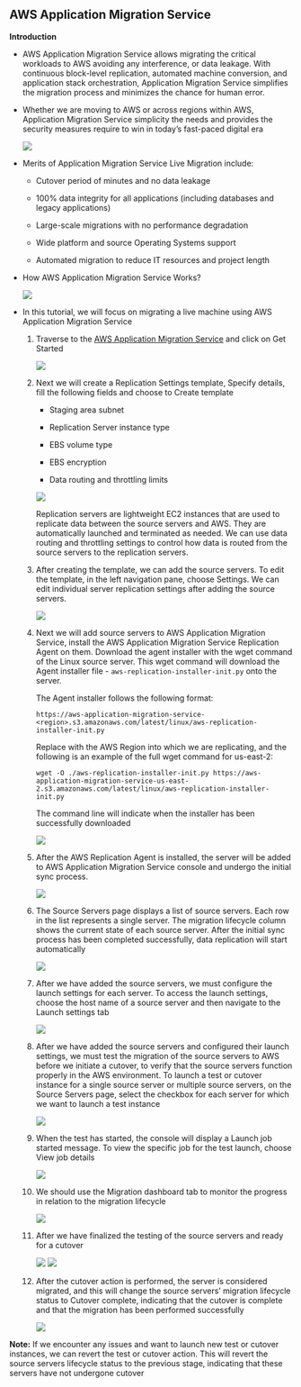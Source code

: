 ## AWS Application Migration Service

**Introduction**

- AWS Application Migration Service allows migrating the critical workloads to AWS avoiding any interference, or data leakage. With continuous block-level replication, automated machine conversion, and application stack orchestration, Application Migration Service simplifies the migration process and minimizes the chance for human error.

- Whether we are moving to AWS or across regions within AWS, Application Migration Service simplicity the needs and provides the security measures require to win in today’s fast-paced digital era

    <img src="images/image1.png" class="inline"/>

- Merits of Application Migration Service Live Migration include:

  - Cutover period of minutes and no data leakage
  
  - 100% data integrity for all applications (including databases and legacy applications)
  
  - Large-scale migrations with no performance degradation 
  
  - Wide platform and source Operating Systems support
  
  - Automated migration to reduce IT resources and project length

- How AWS Application Migration Service Works? 

    <img src="images/image2.png" class="inline"/>

- In this tutorial, we will focus on migrating a live machine using AWS Application Migration Service

    1. Traverse to the <a href="https://console.aws.amazon.com/mgn/">AWS Application Migration Service</a> and click on Get Started 

        <img src="images/image3.png" class="inline"/> 
           
    2. Next we will create a Replication Settings template, Specify details, fill the following fields and choose to Create template
      
        - Staging area subnet

        - Replication Server instance type

        - EBS volume type

        - EBS encryption

        - Data routing and throttling limits
        
        <img src="images/image4.png" class="inline"/> 

       Replication servers are lightweight EC2 instances that are used to replicate data between the source servers and AWS. They are automatically launched and terminated as needed. We can use data routing and throttling settings to control how data is routed from the source servers to the replication servers.

     3. After creating the template, we can add the source servers. To edit the template, in the left navigation pane, choose Settings. We can edit individual server replication settings after adding the source servers.
     
        <img src="images/image5.png" class="inline"/> 
     
     4. Next we will add source servers to AWS Application Migration Service, install the AWS Application Migration Service Replication Agent on them. Download the agent installer with the wget command of the Linux source server. This wget command will download the Agent installer file - ``aws-replication-installer-init.py`` onto the server.
        
        The Agent installer follows the following format: 
        
        ``https://aws-application-migration-service-<region>.s3.amazonaws.com/latest/linux/aws-replication-installer-init.py``
        
        Replace <region> with the AWS Region into which we are replicating, and the following is an example of the full wget command for us-east-2:

        ``wget -O ./aws-replication-installer-init.py https://aws-application-migration-service-us-east-2.s3.amazonaws.com/latest/linux/aws-replication-installer-init.py``

        The command line will indicate when the installer has been successfully downloaded
  
        <img src="images/image6.png" class="inline"/> 
  
     5. After the AWS Replication Agent is installed, the server will be added to AWS Application Migration Service console and undergo the initial sync process.​

        <img src="images/image7.png" class="inline"/> 
  
     6. The Source Servers page displays a list of source servers. Each row in the list represents a single server. The migration lifecycle column shows the current state of each source server. After the initial sync process has been completed successfully, data replication will start automatically
  
        <img src="images/image8.png" class="inline"/> 
  
     7. After we have added the source servers, we must configure the launch settings for each server. To access the launch settings, choose the host name of a source server and then navigate to the Launch settings tab
  
        <img src="images/image9.png" class="inline"/> 

     8. After we have added the source servers and configured their launch settings, we must test the migration of the source servers to AWS before we initiate a cutover, to verify that the source servers function properly in the AWS environment. To launch a test or cutover instance for a single source server or multiple source servers, on the Source Servers page, select the checkbox for each server for which we want to launch a test instance
  
        <img src="images/image10.png" class="inline"/> 
  
     9. When the test has started, the console will display a Launch job started message. To view the specific job for the test launch, choose View job details
  
        <img src="images/image11.png" class="inline"/>
  
    10. We should use the Migration dashboard tab to monitor the progress in relation to the migration lifecycle
  
        <img src="images/image12.png" class="inline"/>
     
    11. After we have finalized the testing of the source servers and ready for a cutover
    
        <img src="images/image13.png" class="inline"/>
    
        <img src="images/image14.png" class="inline"/>
    
    12. After the cutover action is performed, the server is considered migrated, and this will change the source servers’ migration lifecycle status to Cutover complete, indicating that the cutover is complete and that the migration has been performed successfully
        
        <img src="images/image15.png" class="inline"/>

**Note:** If we encounter any issues and want to launch new test or cutover instances, we can revert the test or cutover action. This will revert the source servers lifecycle status to the previous stage, indicating that these servers have not undergone cutover
